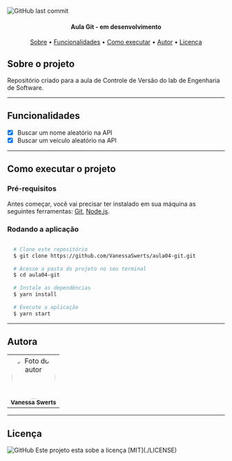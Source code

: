 <img alt="GitHub last commit" src="https://img.shields.io/github/last-commit/vanessaswerts/aula04-git">


<h4 align="center"> Aula Git - em desenvolvimento </h4>

<p align="center">
 <a href="#sobre-o-projeto">Sobre</a> •
 <a href="funcionalidades">Funcionalidades</a> •
 <a href="como-executar-o-projeto">Como executar</a> • 
 <a href="autora">Autor</a> • 
 <a href="#user-content--licença">Licença</a>
</p>


##  Sobre o projeto

Repositório criado para a aula de Controle de Versão do lab de Engenharia de Software.

---

## Funcionalidades

- [x] Buscar um nome aleatório na API
- [x] Buscar um veículo aleatório na API

---

## Como executar o projeto

### Pré-requisitos 

Antes começar, você vai precisar ter instalado em sua máquina as seguintes ferramentas:
[Git](https://git-scm.com), [Node.js](https://nodejs.org/en/).

### Rodando a aplicação

```bash

  # Clone este repositório
  $ git clone https://github.com/VanessaSwerts/aula04-git.git
  
  # Acesse a pasta do projeto no seu terminal
  $ cd aula04-git
  
  # Instale as dependências
  $ yarn install
  
  # Execute a aplicação
  $ yarn start

```
---

## Autora

<table>
  <tr>
    <td align="center">
      <a href="https://github.com/VanessaSwerts/">
        <img src="https://avatars.githubusercontent.com/u/57146734?v=4" alt="Foto do autor" style="border-radius: 50%" width="100px" />
        <br />
        <sub>
          <b>Vanessa Swerts</b>
        </sub>  
      </a>  
    </td>  
  </tr>  
</table>

---

## Licença

<img alt="GitHub" src="https://img.shields.io/github/license/vanessaswerts/aula04-git">
Este projeto esta sobe a licença [MIT](./LICENSE)











